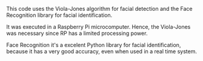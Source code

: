 This code uses the Viola-Jones algorithm for facial detection and the Face Recognition library for facial identification.

It was executed in a Raspberry Pi microcomputer. Hence, the Viola-Jones was necessary since RP has a limited processing power.

Face Recognition it's a excelent Python library for facial identification, because it has a very good accuracy, even when used in a real time system.

